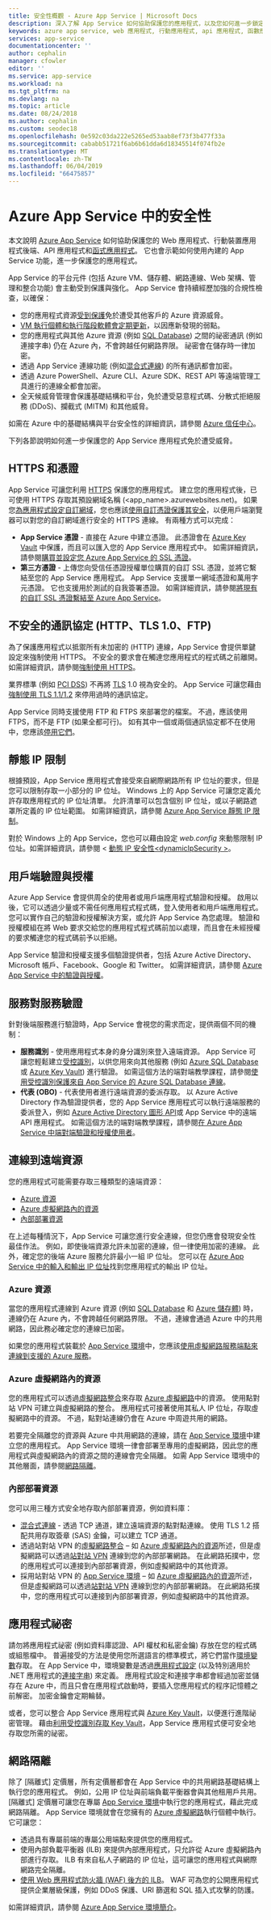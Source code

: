```yaml
---
title: 安全性概觀 - Azure App Service | Microsoft Docs
description: 深入了解 App Service 如何協助保護您的應用程式，以及您如何進一步鎖定您的應用程式免於遭受威脅。
keywords: azure app service, web 應用程式, 行動應用程式, api 應用程式, 函數應用程式, 安全性, 安全, 保護, 受保護, 合規性, 符合規範, 憑證, https, ftps, tls, 信任, 加密, 已加密, ip 限制, 驗證, 授權, authn, autho, msi, 受控服務身分識別, 受控識別, 祕密, 修補, 修補程式, 版本, 隔離, 網路隔離, ddos, mitm
services: app-service
documentationcenter: ''
author: cephalin
manager: cfowler
editor: ''
ms.service: app-service
ms.workload: na
ms.tgt_pltfrm: na
ms.devlang: na
ms.topic: article
ms.date: 08/24/2018
ms.author: cephalin
ms.custom: seodec18
ms.openlocfilehash: 0e592c03da222e5265ed53aab8ef73f3b477f33a
ms.sourcegitcommit: cababb51721f6ab6b61dda6d18345514f074fb2e
ms.translationtype: MT
ms.contentlocale: zh-TW
ms.lasthandoff: 06/04/2019
ms.locfileid: "66475857"
---
```

# <a name="security-in-azure-app-service"></a>Azure App Service 中的安全性

本文說明 [Azure App Service](overview.md) 如何協助保護您的 Web 應用程式、行動裝置應用程式後端、API 應用程式和[函式應用程式](/azure/azure-functions/)。 它也會示範如何使用內建的 App Service 功能，進一步保護您的應用程式。

App Service 的平台元件 (包括 Azure VM、儲存體、網路連線、Web 架構、管理和整合功能) 會主動受到保護與強化。 App Service 會持續經歷加強的合規性檢查，以確保：

- 您的應用程式資源[受到保護](https://github.com/projectkudu/kudu/wiki/Azure-Web-App-sandbox)免於遭受其他客戶的 Azure 資源威脅。
- [VM 執行個體和執行階段軟體會定期更新](overview-patch-os-runtime.md)，以因應新發現的弱點。 
- 您的應用程式與其他 Azure 資源 (例如 [SQL Database](https://azure.microsoft.com/services/sql-database/)) 之間的祕密通訊 (例如連接字串) 仍在 Azure 內，不會跨越任何網路界限。 祕密會在儲存時一律加密。
- 透過 App Service 連線功能 (例如[混合式連線](app-service-hybrid-connections.md)) 的所有通訊都會加密。 
- 透過 Azure PowerShell、Azure CLI、Azure SDK、REST API 等遠端管理工具進行的連線全都會加密。
- 全天候威脅管理會保護基礎結構和平台，免於遭受惡意程式碼、分散式拒絕服務 (DDoS)、攔截式 (MITM) 和其他威脅。

如需在 Azure 中的基礎結構與平台安全性的詳細資訊，請參閱 [Azure 信任中心](https://azure.microsoft.com/overview/trusted-cloud/)。

下列各節說明如何進一步保護您的 App Service 應用程式免於遭受威脅。

## <a name="https-and-certificates"></a>HTTPS 和憑證

App Service 可讓您利用 [HTTPS](https://wikipedia.org/wiki/HTTPS) 保護您的應用程式。 建立您的應用程式後，已可使用 HTTPS 存取其預設網域名稱 (\<app_name>.azurewebsites.net)。 如果您[為應用程式設定自訂網域](app-service-web-tutorial-custom-domain.md)，您也應該[使用自訂憑證保護其安全](app-service-web-tutorial-custom-ssl.md)，以便用戶端瀏覽器可以對您的自訂網域進行安全的 HTTPS 連線。 有兩種方式可以完成：

- **App Service 憑證** - 直接在 Azure 中建立憑證。 此憑證會在 [Azure Key Vault](/azure/key-vault/) 中保護，而且可以匯入您的 App Service 應用程式中。 如需詳細資訊，請參閱[購買並設定您 Azure App Service 的 SSL 憑證](web-sites-purchase-ssl-web-site.md)。
- **第三方憑證** - 上傳您向受信任憑證授權單位購買的自訂 SSL 憑證，並將它繫結至您的 App Service 應用程式。 App Service 支援單一網域憑證和萬用字元憑證。 它也支援用於測試的自我簽署憑證。 如需詳細資訊，請參閱[將現有的自訂 SSL 憑證繫結至 Azure App Service](app-service-web-tutorial-custom-ssl.md)。

## <a name="insecure-protocols-http-tls-10-ftp"></a>不安全的通訊協定 (HTTP、TLS 1.0、FTP)

為了保護應用程式以抵禦所有未加密的 (HTTP) 連線，App Service 會提供單鍵設定來強制使用 HTTPS。 不安全的要求會在觸達您應用程式的程式碼之前離開。 如需詳細資訊，請參閱[強制使用 HTTPS](app-service-web-tutorial-custom-ssl.md#enforce-https)。

業界標準 (例如 [PCI DSS](https://wikipedia.org/wiki/Payment_Card_Industry_Data_Security_Standard)) 不再將 [TLS](https://wikipedia.org/wiki/Transport_Layer_Security) 1.0 視為安全的。 App Service 可讓您藉由[強制使用 TLS 1.1/1.2](app-service-web-tutorial-custom-ssl.md#enforce-tls-versions) 來停用過時的通訊協定。

App Service 同時支援使用 FTP 和 FTPS 來部署您的檔案。 不過，應該使用 FTPS，而不是 FTP (如果全都可行)。 如有其中一個或兩個通訊協定都不在使用中，您應該[停用它們](deploy-ftp.md#enforce-ftps)。

## <a name="static-ip-restrictions"></a>靜態 IP 限制

根據預設，App Service 應用程式會接受來自網際網路所有 IP 位址的要求，但是您可以限制存取一小部分的 IP 位址。 Windows 上的 App Service 可讓您定義允許存取應用程式的 IP 位址清單。 允許清單可以包含個別 IP 位址，或以子網路遮罩所定義的 IP 位址範圍。 如需詳細資訊，請參閱 [Azure App Service 靜態 IP 限制](app-service-ip-restrictions.md)。

對於 Windows 上的 App Service，您也可以藉由設定 _web.config_ 來動態限制 IP 位址。如需詳細資訊，請參閱 <<c0> [ 動態 IP 安全性\<dynamicIpSecurity >](https://docs.microsoft.com/iis/configuration/system.webServer/security/dynamicIpSecurity/)。

## <a name="client-authentication-and-authorization"></a>用戶端驗證與授權

Azure App Service 會提供周全的使用者或用戶端應用程式驗證和授權。 啟用以後，它可以透過少量或不需任何應用程式程式碼，登入使用者和用戶端應用程式。 您可以實作自己的驗證和授權解決方案，或允許 App Service 為您處理。 驗證和授權模組在將 Web 要求交給您的應用程式程式碼前加以處理，而且會在未經授權的要求觸達您的程式碼前予以拒絕。

App Service 驗證和授權支援多個驗證提供者，包括 Azure Active Directory、Microsoft 帳戶、Facebook、Google 和 Twitter。 如需詳細資訊，請參閱 [Azure App Service 中的驗證與授權](overview-authentication-authorization.md)。

## <a name="service-to-service-authentication"></a>服務對服務驗證

針對後端服務進行驗證時，App Service 會視您的需求而定，提供兩個不同的機制：

- **服務識別** - 使用應用程式本身的身分識別來登入遠端資源。 App Service 可讓您輕鬆建立[受控識別](overview-managed-identity.md)，以供您用來向其他服務 (例如 [Azure SQL Database](/azure/sql-database/) 或 [Azure Key Vault](/azure/key-vault/)) 進行驗證。 如需這個方法的端對端教學課程，請參閱[使用受控識別保護來自 App Service 的 Azure SQL Database 連線](app-service-web-tutorial-connect-msi.md)。
- **代表 (OBO)** - 代表使用者進行遠端資源的委派存取。 以 Azure Active Directory 作為驗證提供者，您的 App Service 應用程式可以執行遠端服務的委派登入，例如 [Azure Active Directory 圖形 API](../active-directory/develop/active-directory-graph-api.md)或 App Service 中的遠端 API 應用程式。 如需這個方法的端對端教學課程，請參閱[在 Azure App Service 中端對端驗證和授權使用者](app-service-web-tutorial-auth-aad.md)。

## <a name="connectivity-to-remote-resources"></a>連線到遠端資源

您的應用程式可能需要存取三種類型的遠端資源： 

- [Azure 資源](#azure-resources)
- [Azure 虛擬網路內的資源](#resources-inside-an-azure-virtual-network)
- [內部部署資源](#on-premises-resources)

在上述每種情況下，App Service 可讓您進行安全連線，但您仍應會發現安全性最佳作法。 例如，即使後端資源允許未加密的連線，但一律使用加密的連線。 此外，確定您的後端 Azure 服務允許最小一組 IP 位址。 您可以在 [Azure App Service 中的輸入和輸出 IP 位址](overview-inbound-outbound-ips.md)找到您應用程式的輸出 IP 位址。

### <a name="azure-resources"></a>Azure 資源

當您的應用程式連線到 Azure 資源 (例如 [SQL Database](https://azure.microsoft.com/services/sql-database/) 和 [Azure 儲存體](/azure/storage/)) 時，連線仍在 Azure 內，不會跨越任何網路界限。 不過，連線會通過 Azure 中的共用網路，因此務必確定您的連線已加密。 

如果您的應用程式裝載於 [App Service 環境](environment/intro.md)中，您應該[使用虛擬網路服務端點來連線到支援的 Azure 服務](../virtual-network/virtual-network-service-endpoints-overview.md)。

### <a name="resources-inside-an-azure-virtual-network"></a>Azure 虛擬網路內的資源

您的應用程式可以透過[虛擬網路整合](web-sites-integrate-with-vnet.md)來存取 [Azure 虛擬網路](/azure/virtual-network/)中的資源。 使用點對站 VPN 可建立與虛擬網路的整合。 應用程式可接著使用其私人 IP 位址，存取虛擬網路中的資源。 不過，點對站連線仍會在 Azure 中周遊共用的網路。 

若要完全隔離您的資源與 Azure 中共用網路的連線，請在 [App Service 環境](environment/intro.md)中建立您的應用程式。 App Service 環境一律會部署至專用的虛擬網路，因此您的應用程式與虛擬網路內的資源之間的連線會完全隔離。 如需 App Service 環境中的其他層面，請參閱[網路隔離](#network-isolation)。

### <a name="on-premises-resources"></a>內部部署資源

您可以用三種方式安全地存取內部部署資源，例如資料庫： 

- [混合式連線](app-service-hybrid-connections.md) - 透過 TCP 通道，建立遠端資源的點對點連線。 使用 TLS 1.2 搭配共用存取簽章 (SAS) 金鑰，可以建立 TCP 通道。
- 透過站對站 VPN 的[虛擬網路整合](web-sites-integrate-with-vnet.md) – 如 [Azure 虛擬網路內的資源](#resources-inside-an-azure-virtual-network)所述，但是虛擬網路可以透過[站對站 VPN](../vpn-gateway/vpn-gateway-howto-site-to-site-resource-manager-portal.md) 連線到您的內部部署網路。 在此網路拓撲中，您的應用程式可以連接到內部部署資源，例如虛擬網路中的其他資源。
- 採用站對站 VPN 的 [App Service 環境](environment/intro.md) – 如 [Azure 虛擬網路內的資源](#resources-inside-an-azure-virtual-network)所述，但是虛擬網路可以透過[站對站 VPN](../vpn-gateway/vpn-gateway-howto-site-to-site-resource-manager-portal.md) 連線到您的內部部署網路。 在此網路拓撲中，您的應用程式可以連接到內部部署資源，例如虛擬網路中的其他資源。

## <a name="application-secrets"></a>應用程式祕密

請勿將應用程式祕密 (例如資料庫認證、API 權杖和私密金鑰) 存放在您的程式碼或組態檔中。 普遍接受的方法是使用您所選語言的標準模式，將它們當作[環境變數](https://wikipedia.org/wiki/Environment_variable)存取。 在 App Service 中，環境變數是透過[應用程式設定](configure-common.md#configure-app-settings) (以及特別適用於 .NET 應用程式的[連接字串](configure-common.md#configure-connection-strings)) 來定義。 應用程式設定和連接字串都會經過加密並儲存在 Azure 中，而且只會在應用程式啟動時，要插入您應用程式的程序記憶體之前解密。 加密金鑰會定期輪替。

或者，您可以整合 App Service 應用程式與 [Azure Key Vault](/azure/key-vault/)，以便進行進階祕密管理。 藉由[利用受控識別存取 Key Vault](../key-vault/tutorial-web-application-keyvault.md)，App Service 應用程式便可安全地存取您所需的祕密。

## <a name="network-isolation"></a>網路隔離

除了 [隔離式]  定價層，所有定價層都會在 App Service 中的共用網路基礎結構上執行您的應用程式。 例如，公用 IP 位址與前端負載平衡器會與其他租用戶共用。 [隔離式]  定價層可讓您在專屬 [App Service 環境](environment/intro.md)中執行您的應用程式，藉此完成網路隔離。 App Service 環境就會在您擁有的 [Azure 虛擬網路](/azure/virtual-network/)執行個體中執行。 它可讓您： 

- 透過具有專屬前端的專屬公用端點來提供您的應用程式。
- 使用內部負載平衡器 (ILB) 來提供內部應用程式，只允許從 Azure 虛擬網路內部進行存取。 ILB 有來自私人子網路的 IP 位址，這可讓您的應用程式與網際網路完全隔離。
- [使用 Web 應用程式防火牆 (WAF) 後方的 ILB](environment/integrate-with-application-gateway.md)。 WAF 可為您的公開應用程式提供企業層級保護，例如 DDoS 保護、URI 篩選和 SQL 插入式攻擊的防護。

如需詳細資訊，請參閱 [Azure App Service 環境簡介](environment/intro.md)。 
